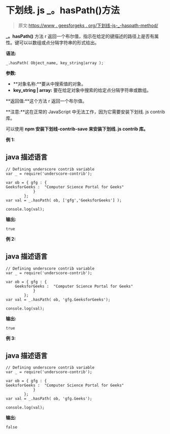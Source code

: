 # 下划线. js _。hasPath()方法

> 原文:[https://www . geesforgeks . org/下划线-js-_-haspath-method/](https://www.geeksforgeeks.org/underscore-js-_-haspath-method/)

**_。hasPath()** 方法 r 返回一个布尔值，指示在给定的键描述的路径上是否有属性。键可以以数组或点分隔字符串的形式给出。

**语法:**

```
_.hasPath( Object_name, key_string|array );
```

**参数:**

*   **对象名称:**要从中搜索值的对象。
*   **key_string | array:** 要在给定对象中搜索的给定点分隔字符串或数组。

**返回值:**这个方法 r 返回一个布尔值。

**注意:**这在正常的 JavaScript 中无法工作，因为它需要安装下划线. js contrib 库。

可以使用 **npm 安装下划线-contrib-save 来安装下划线. js contrib 库。**

**例 1:**

## java 描述语言

```
// Defining underscore contrib variable
var _ = require('underscore-contrib'); 

var ob = { gfg : {
GeeksforGeeks :  "Computer Science Portal for Geeks"
            }
        };
var val = _.hasPath( ob, ['gfg','GeeksforGeeks'] );

console.log(val);
```

**输出:**

```
true
```

**例 2:**

## java 描述语言

```
// Defining underscore contrib variable
var _ = require('underscore-contrib'); 

var ob = { gfg : {
    GeeksforGeeks :  "Computer Science Portal for Geeks"
            }
        };
var val = _.hasPath( ob, 'gfg.GeeksforGeeks');

console.log(val);
```

**输出:**

```
true
```

**例 3:**

## java 描述语言

```
// Defining underscore contrib variable
var _ = require('underscore-contrib'); 

var ob = { gfg : {
GeeksforGeeks :  "Computer Science Portal for Geeks"
            }
        };
var val = _.hasPath( ob, 'gfg.Geeks');

console.log(val);
```

**输出:**

```
false
```